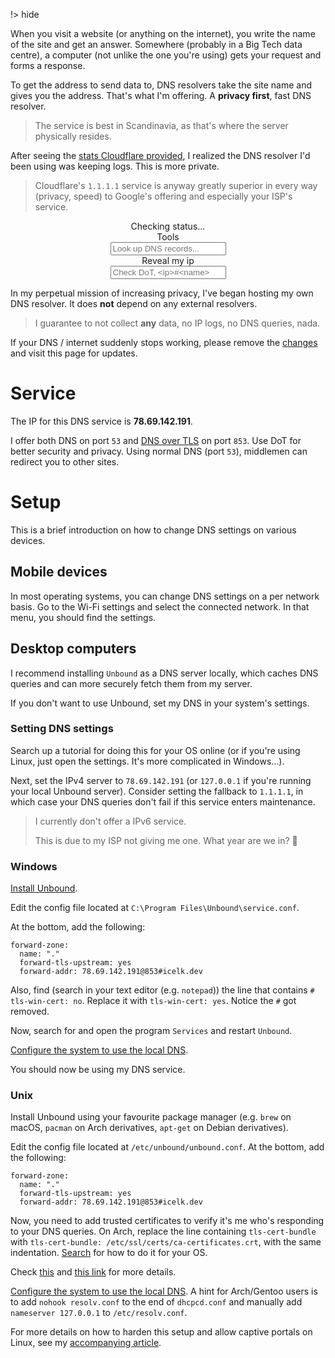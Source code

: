 !> hide

<head>
    <title>DNS resolver & lookup</title>
    <meta name="permalinks" content="not-titles"> <!-- part of JS on icelk.dev & kvarn.org, options: disabled|enabled|not-titles -->
    <meta name="description" content="Fast, log-free and privacy first independent DNS resolver. DNS MX, A, AAAA lookup & DNS over TLS verifier / checker.">
    <script src="script.js" defer></script>
    <link rel="stylesheet" type="text/css" href="style.css">
</head>

When you visit a website (or anything on the internet), you write the name of
the site and get an answer. Somewhere (probably in a Big Tech data centre), a
computer (not unlike the one you're using) gets your request and forms a
response.

To get the address to send data to, DNS resolvers take the site name and gives
you the address. That's what I'm offering. A **privacy first**, fast DNS
resolver.

> The service is best in Scandinavia, as that's where the server physically
> resides.

After seeing the
[stats Cloudflare provided](https://blog.cloudflare.com/october-2021-facebook-outage/),
I realized the DNS resolver I'd been using was keeping logs. This is more
private.

> Cloudflare's `1.1.1.1` service is anyway greatly superior in every way
> (privacy, speed) to Google's offering and especially your ISP's service.

<div id="status" style="text-align: center;">Checking status...</div>

<div id="tools" style="text-align: center;">
    <div id="toolsHeading">Tools</div>
    <input id="lookup" class="box" type="url" placeholder="Look up DNS records...">
    <br>
    <span id="lookupResult" class="result box" style="display: none;"></span>
    <span id="getIp" class="box">Reveal my ip</span>
    <br>
    <input id="tlsCheck" class="box" type="text" placeholder="Check DoT, <ip>#<name>">
    <br>
    <span id="tlsCheckResult" class="result box" style="display: none;"></span>
</div>

In my perpetual mission of increasing privacy, I've began hosting my own DNS
resolver. It does **not** depend on any external resolvers.

> I guarantee to not collect **any** data, no IP logs, no DNS queries, nada.

If your DNS / internet suddenly stops working, please remove the
[changes](#setup) and visit this page for updates.

# Service

The IP for this DNS service is **78.69.142.191**.

I offer both DNS on port `53` and
[DNS over TLS](https://en.wikipedia.org/wiki/DNS_over_TLS) on port `853`. Use
DoT for better security and privacy. Using normal DNS (port `53`), middlemen can
redirect you to other sites.

# Setup

This is a brief introduction on how to change DNS settings on various devices.

## Mobile devices

In most operating systems, you can change DNS settings on a per network basis.
Go to the Wi-Fi settings and select the connected network. In that menu, you
should find the settings.

## Desktop computers

I recommend installing `Unbound` as a DNS server locally, which caches DNS
queries and can more securely fetch them from my server.

If you don't want to use Unbound, set my DNS in your system's settings.

### Setting DNS settings

Search up a tutorial for doing this for your OS online (or if you're using
Linux, just open the settings. It's more complicated in Windows...).

Next, set the IPv4 server to `78.69.142.191` (or `127.0.0.1` if you're running
your local Unbound server). Consider setting the fallback to `1.1.1.1`, in which
case your DNS queries don't fail if this service enters maintenance.

> I currently don't offer a IPv6 service.
>
> This is due to my ISP not giving me one. What year are we in? 🤯

### Windows

[Install Unbound](https://nlnetlabs.nl/projects/unbound/download/).

Edit the config file located at `C:\Program Files\Unbound\service.conf`.

At the bottom, add the following:

```
forward-zone:
  name: "."
  forward-tls-upstream: yes
  forward-addr: 78.69.142.191@853#icelk.dev
```

Also, find (search in your text editor (e.g. `notepad`)) the line that contains
`# tls-win-cert: no`. Replace it with `tls-win-cert: yes`. Notice the `#` got
removed.

Now, search for and open the program `Services` and restart `Unbound`.

[Configure the system to use the local DNS](#setting-dns-settings).

You should now be using my DNS service.

### Unix

Install Unbound using your favourite package manager (e.g. `brew` on macOS,
`pacman` on Arch derivatives, `apt-get` on Debian derivatives).

Edit the config file located at `/etc/unbound/unbound.conf`. At the bottom, add
the following:

```
forward-zone:
  name: "."
  forward-tls-upstream: yes
  forward-addr: 78.69.142.191@853#icelk.dev
```

Now, you need to add trusted certificates to verify it's me who's responding to
your DNS queries. On Arch, replace the line containing `tls-cert-bundle` with
`tls-cert-bundle: /etc/ssl/certs/ca-certificates.crt`, with the same
indentation. [Search](https://search.brave.com) for how to do it for your OS.

Check
[this](https://wiki.archlinux.org/title/Unbound#Manually_specifying_DNS_servers)
and
[this link](https://wiki.archlinux.org/title/Unbound#Forwarding_using_DNS_over_TLS)
for more details.

[Configure the system to use the local DNS](#setting-dns-settings). A hint for
Arch/Gentoo users is to add `nohook resolv.conf` to the end of `dhcpcd.conf` and
manually add `nameserver 127.0.0.1` to `/etc/resolv.conf`.

For more details on how to harden this setup and allow captive portals on Linux,
see my [accompanying article](/articles/dns-unbound-setup.).
